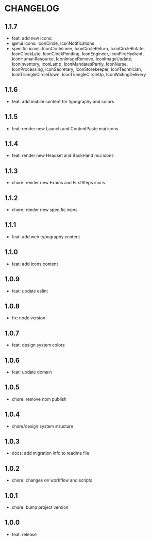 # CHANGELOG

## 1.1.7

- feat: add new icons:
- @mui icons: IconCircle, IconNotifications
- specific icons: IconCircleInner, IconCircleReturn, IconCircleRotate, IconClockLate, IconClockPending, IconEngineer, IconFireHydrant, IconHumanResource, IconImageRemove, IconImageUpdate, IconInventory, IconLamp, IconMandatesPartly, IconNurse, IconProcessing, IconSecretary, IconStorekeeper, IconTechnician, IconTriangleCircleDown, IconTriangleCircleUp, IconWaitingDelivery

## 1.1.6

- feat: add mobile content for typography and colors

## 1.1.5

- feat: render new Launch and ContentPaste mui icons

## 1.1.4

- feat: render new Headset and BackHand mui icons

## 1.1.3

- chore: render new Exams and FirstSteps icons

## 1.1.2

- chore: render new specific icons

## 1.1.1

- feat: add web typography content

## 1.1.0

- feat: add icons content

## 1.0.9

- feat: update eslint

## 1.0.8

- fix: node version

## 1.0.7

- feat: design system colors

## 1.0.6

- feat: update domain

## 1.0.5

- chore: remove npm publish

## 1.0.4

- chore/design system structure

## 1.0.3

- docs: add migration info to readme file

## 1.0.2

- chore: changes on workflow and scripts

## 1.0.1

- chore: bump project version

## 1.0.0

- feat: release
